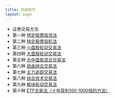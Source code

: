 ```yaml
---
title: 实战技巧
layout: page
---
```


<ul class="listing">
<li class="listing-seperator">证券交易方法</li>
  <li class="listing-item">第一种 
  <a href="{{ site.url }}/2013/07/06/jiaoyi1.html" title="{{ post.title }}">特定股票投资法</a>
  </li>
  <li class="listing-item">第二种
  <a href="{{ site.url }}/2013/07/06/jiaoyi2.html" title="{{ post.title }}">特定股票投机法</a>
  </li>
  <li class="listing-item">第三种 
  <a href="{{ site.url }}/2013/07/06/jiaoyi3.html" title="{{ post.title }}">小盘股轮动交易法</a>
  </li>
  <li class="listing-item">第四种 
  <a href="{{ site.url }}/2013/07/06/jiaoyi4.html" title="{{ post.title }}">大盘股轮动交易法</a>
  </li>
  <li class="listing-item">第五种 
  <a href="{{ site.url }}/2013/07/06/jiaoyi5.html" title="{{ post.title }}">大中盘股混合交易法</a>
  </li>
  <li class="listing-item">第六种 
  <a href="{{ site.url }}/2013/07/06/jiaoyi6.html" title="{{ post.title }}">自由组合交易法</a>
  </li>
  </li>
  <li class="listing-item">第七种 
  <a href="{{ site.url }}/2013/07/06/jiaoyi7.html" title="{{ post.title }}">主力追踪交易法</a>
  </li>
  </li>
  <li class="listing-item">第八种 
  <a href="{{ site.url }}/2013/07/06/jiaoyi8.html" title="{{ post.title }}">综合技术交易法</a>
  </li>
  </li>
  <li class="listing-item">第九种 
  <a href="{{ site.url }}/2013/07/06/jiaoyi9.html" title="{{ post.title }}">板块轮动交易法</a>
  </li>
  </li>
  <li class="listing-item">第十种 
  <a href="{{ site.url }}/2013/07/06/jiaoyi10.html" title="{{ post.title }}">ETF交易法（十年获利100-1000倍的方法）</a>
  </li>
</ul>
